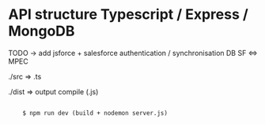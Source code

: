  # API structure Typescript / Express / MongoDB

TODO -> add jsforce + salesforce authentication / synchronisation DB SF <=> MPEC

./src => .ts 

./dist => output compile (.js)

<code>
    $ npm run dev (build + nodemon server.js)
</code>